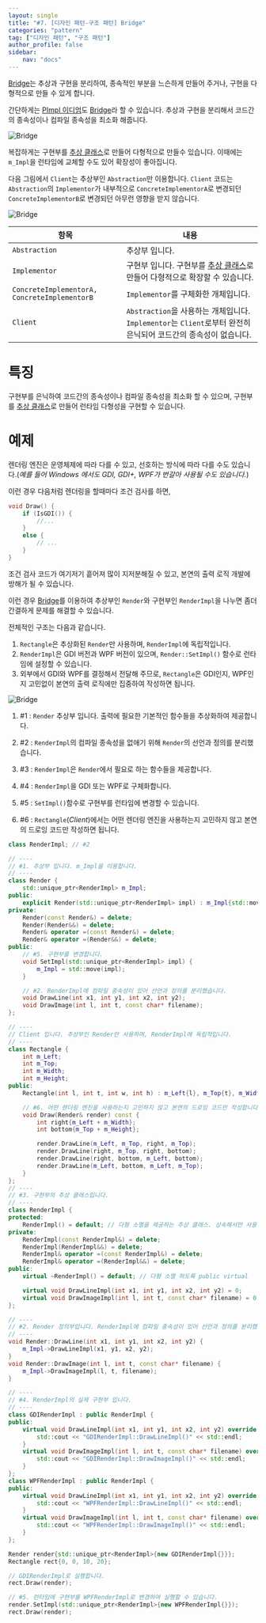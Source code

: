 ```yaml
---
layout: single
title: "#7. [디자인 패턴-구조 패턴] Bridge"
categories: "pattern"
tag: ["디자인 패턴", "구조 패턴"]
author_profile: false
sidebar: 
    nav: "docs"
---
```


[Bridge](https://tango1202.github.io/pattern/pattern-bridge/)는 추상과 구현을 분리하여, 종속적인 부분을 느슨하게 만들어 주거나, 구현을 다형적으로 만들 수 있게 합니다.

간단하게는 [PImpl 이디엄](https://tango1202.github.io/legacy-cpp-oop/legacy-cpp-oop-pimpl/)도 [Bridge](https://tango1202.github.io/pattern/pattern-bridge/)라 할 수 있습니다. 추상과 구현을 분리해서 코드간의 종속성이나 컴파일 종속성을 최소화 해줍니다.

![Bridge](https://github.com/tango1202/tango1202.github.io/assets/133472501/c9ae947f-d491-4b6d-8a49-8d2a16f68891)

복잡하게는 구현부를 [추상 클래스](https://tango1202.github.io/legacy-cpp-oop/legacy-cpp-oop-abstract-class-interface/#%EC%B6%94%EC%83%81-%ED%81%B4%EB%9E%98%EC%8A%A4)로 만들어 다형적으로 만들수 있습니다. 이때에는 `m_Impl`을 런타임에 교체할 수도 있어 확장성이 좋아집니다.

다음 그림에서 `Client`는 추상부인 `Abstraction`만 이용합니다.  `Client` 코드는 `Abstraction`의 `Implementor`가 내부적으로 `ConcreteImplementorA`로 변경되던 `ConcreteImplementorB`로 변경되던 아무런 영향을 받지 않습니다.

![Bridge](https://github.com/tango1202/tango1202.github.io/assets/133472501/7522dff5-3aae-4066-b512-1fa21dc0e461)

|항목|내용|
|--|--|
|`Abstraction`|추상부 입니다.|
|`Implementor`|구현부 입니다. 구현부를 [추상 클래스](https://tango1202.github.io/legacy-cpp-oop/legacy-cpp-oop-abstract-class-interface/#%EC%B6%94%EC%83%81-%ED%81%B4%EB%9E%98%EC%8A%A4)로 만들어 다형적으로 확장할 수 있습니다.|
|`ConcreteImplementorA, ConcreteImplementorB`|`Implementor`를 구체화한 개체입니다.|
|`Client`|`Abstraction`을 사용하는 개체입니다. `Implementor`는 `Client`로부터 완전히 은닉되어 코드간의 종속성이 없습니다.|

# 특징

구현부를 은닉하여 코드간의 종속성이나 컴파일 종속성을 최소화 할 수 있으며, 구현부를 [추상 클래스](https://tango1202.github.io/legacy-cpp-oop/legacy-cpp-oop-abstract-class-interface/#%EC%B6%94%EC%83%81-%ED%81%B4%EB%9E%98%EC%8A%A4)로 만들어 런타임 다형성을 구현할 수 있습니다.

# 예제

렌더링 엔진은 운영체제에 따라 다를 수 있고, 선호하는 방식에 따라 다를 수도 있습니다.(*예를 들어 Windows 에서도 GDI, GDI+, WPF가 번갈아 사용될 수도 있습니다.*)

이런 경우 다음처럼 렌더링을 할때마다 조건 검사를 하면, 

```cpp
void Draw() {
    if (IsGDI()) {
        //...
    }
    else {
        // ...
    }
}
```

조건 검사 코드가 여기저기 흩어져 많이 지저분해질 수 있고, 본연의 출력 로직 개발에 방해가 될 수 있습니다.

이런 경우 [Bridge](https://tango1202.github.io/pattern/pattern-bridge/)를 이용하여 추상부인 `Render`와 구현부인 `RenderImpl`을 나누면 좀더 간결하게 문제를 해결할 수 있습니다.

전체적인 구조는 다음과 같습니다.

1. `Rectangle`은 추상화된 `Render`만 사용하며, `RenderImpl`에 독립적입니다.
2. `RenderImpl`은 GDI 버전과 WPF 버전이 있으며, `Render::SetImpl()` 함수로 런타임에 설정할 수 있습니다. 
3. 외부에서 GDI와 WPF를 결정해서 전달해 주므로, `Rectangle`은 GDI인지, WPF인지 고민없이 본연의 출력 로직에만 집중하여 작성하면 됩니다.

![Bridge](https://github.com/tango1202/tango1202.github.io/assets/133472501/2766dcb1-e756-4ffb-8fcf-d0a4edea0f7b)

1. #1 : `Render` 추상부 입니다. 출력에 필요한 기본적인 함수들을 추상화하여 제공합니다.

2. #2 : `RenderImpl`의 컴파일 종속성을 없애기 위해 `Render`의 선언과 정의를 분리했습니다.
3. #3 : `RenderImpl`은 `Render`에서 필요로 하는 함수들을 제공합니다.
4. #4 : `RenderImpl`을 GDI 또는 WPF로 구체화합니다.
5. #5 : `SetImpl()`함수로 구현부를 런타임에 변경할 수 있습니다.
6. #6 : `Rectangle`(*Client*)에서는 어떤 렌더링 엔진을 사용하는지 고민하지 않고 본연의 드로잉 코드만 작성하면 됩니다.

```cpp
class RenderImpl; // #2

// ----
// #1. 추상부 입니다. m_Impl을 이용합니다.
// ----
class Render {
    std::unique_ptr<RenderImpl> m_Impl;
public:
    explicit Render(std::unique_ptr<RenderImpl> impl) : m_Impl{std::move(impl)} {}
private:
    Render(const Render&) = delete; 
    Render(Render&&) = delete; 
    Render& operator =(const Render&) = delete; 
    Render& operator =(Render&&) = delete;   
public:
    // #5. 구현부를 변경합니다.
    void SetImpl(std::unique_ptr<RenderImpl> impl) {
        m_Impl = std::move(impl);
    }

    // #2. RenderImpl에 컴파일 종속성이 있어 선언과 정의를 분리했습니다. 
    void DrawLine(int x1, int y1, int x2, int y2);
    void DrawImage(int l, int t, const char* filename);
};

// ----
// Client 입니다. 추상부인 Render만 사용하며, RenderImpl에 독립적입니다.
// ----
class Rectangle {
    int m_Left;
    int m_Top;
    int m_Width;
    int m_Height;
public:
    Rectangle(int l, int t, int w, int h) : m_Left{l}, m_Top{t}, m_Width{w}, m_Height{h} {}

    // #6. 어떤 렌더링 엔진을 사용하는지 고민하지 않고 본연의 드로잉 코드만 작성합니다.
    void Draw(Render& render) const { 
        int right{m_Left + m_Width};
        int bottom{m_Top + m_Height};

        render.DrawLine(m_Left, m_Top, right, m_Top);
        render.DrawLine(right, m_Top, right, bottom);
        render.DrawLine(right, bottom, m_Left, bottom);
        render.DrawLine(m_Left, bottom, m_Left, m_Top);
    }
};
// ----
// #3. 구현부의 추상 클래스입니다.
// ----
class RenderImpl {
protected:
    RenderImpl() = default; // 다형 소멸을 제공하는 추상 클래스. 상속해서만 사용하도록 protected    
private:
    RenderImpl(const RenderImpl&) = delete; 
    RenderImpl(RenderImpl&&) = delete; 
    RenderImpl& operator =(const RenderImpl&) = delete; 
    RenderImpl& operator =(RenderImpl&&) = delete;   
public:
    virtual ~RenderImpl() = default; // 다형 소멸 하도록 public virtual

    virtual void DrawLineImpl(int x1, int y1, int x2, int y2) = 0;
    virtual void DrawImageImpl(int l, int t, const char* filename) = 0;
};

// ----
// #2. Render 정의부입니다. RenderImpl에 컴파일 종속성이 있어 선언과 정의를 분리했습니다. 
// ----
void Render::DrawLine(int x1, int y1, int x2, int y2) {
    m_Impl->DrawLineImpl(x1, y1, x2, y2);
}
void Render::DrawImage(int l, int t, const char* filename) {
    m_Impl->DrawImageImpl(l, t, filename);
}

// ----
// #4. RenderImpl의 실제 구현부 입니다.
// ----
class GDIRenderImpl : public RenderImpl {
public:
    virtual void DrawLineImpl(int x1, int y1, int x2, int y2) override {
        std::cout << "GDIRenderImpl::DrawLineImpl()" << std::endl;
    }
    virtual void DrawImageImpl(int l, int t, const char* filename) override {
        std::cout << "GDIRenderImpl::DrawImageImpl()" << std::endl;
    }
};
class WPFRenderImpl : public RenderImpl {
public:
    virtual void DrawLineImpl(int x1, int y1, int x2, int y2) override {
        std::cout << "WPFRenderImpl::DrawLineImpl()" << std::endl;
    }
    virtual void DrawImageImpl(int l, int t, const char* filename) override {
        std::cout << "WPFRenderImpl::DrawImageImpl()" << std::endl;
    }
};  

Render render{std::unique_ptr<RenderImpl>{new GDIRenderImpl{}}};
Rectangle rect{0, 0, 10, 20};

// GDIRenderImpl로 실행합니다.
rect.Draw(render);

// #5. 런타임에 구현부를 WPFRenderImpl로 변경하여 실행할 수 있습니다.
render.SetImpl(std::unique_ptr<RenderImpl>{new WPFRenderImpl{}});
rect.Draw(render);
```
